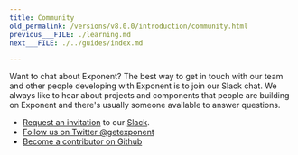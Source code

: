 ```yaml
---
title: Community
old_permalink: /versions/v8.0.0/introduction/community.html
previous___FILE: ./learning.md
next___FILE: ./../guides/index.md

---
```


Want to chat about Exponent? The best way to get in touch with our team and other people developing with Exponent is to join our Slack chat. We always like to hear about projects and components that people are building on Exponent and there's usually someone available to answer questions.

-   [Request an invitation](https://slack.getexponent.com/) to our [Slack](https://exponentjs.slack.com/).
-   [Follow us on Twitter @getexponent](https://twitter.com/getexponent)
-   [Become a contributor on Github](https://github.com/exponent)
